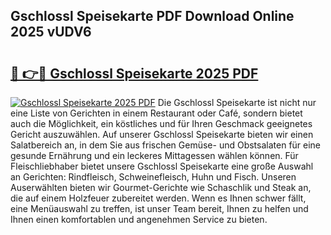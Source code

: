## Gschlossl Speisekarte PDF Download Online 2025 vUDV6

# <h2><a href="http://gcctw1.nevu.top/?p=Gschlossl+Speisekarte">🔗 👉🔴 Gschlossl Speisekarte 2025 PDF</a></h2>

[![Gschlossl Speisekarte 2025 PDF](https://i.imgur.com/dBaPXMq.png)](http://gcctw1.nevu.top/?p=Gschlossl+Speisekarte)
Die Gschlossl Speisekarte ist nicht nur eine Liste von Gerichten in einem Restaurant oder Café, sondern bietet auch die Möglichkeit, ein köstliches und für Ihren Geschmack geeignetes Gericht auszuwählen. Auf unserer Gschlossl Speisekarte bieten wir einen Salatbereich an, in dem Sie aus frischen Gemüse- und Obstsalaten für eine gesunde Ernährung und ein leckeres Mittagessen wählen können. Für Fleischliebhaber bietet unsere Gschlossl Speisekarte eine große Auswahl an Gerichten: Rindfleisch, Schweinefleisch, Huhn und Fisch. Unseren Auserwählten bieten wir Gourmet-Gerichte wie Schaschlik und Steak an, die auf einem Holzfeuer zubereitet werden. Wenn es Ihnen schwer fällt, eine Menüauswahl zu treffen, ist unser Team bereit, Ihnen zu helfen und Ihnen einen komfortablen und angenehmen Service zu bieten.
